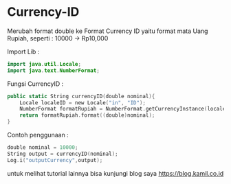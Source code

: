 # Currency-ID

Merubah format double ke Format Currency ID yaitu format mata Uang Rupiah, seperti : 10000 -> Rp10,000

Import Lib :
```swift
import java.util.Locale;
import java.text.NumberFormat;
```
Fungsi CurrencyID :
```swift
public static String currencyID(double nominal){
    Locale localeID = new Locale("in", "ID");
    NumberFormat formatRupiah = NumberFormat.getCurrencyInstance(localeID);
    return formatRupiah.format((double)nominal);
}
```
Contoh penggunaan :
```swift
double nominal = 10000;
String output = currencyID(nominal);
Log.i("outputCurrency",output);
```

untuk melihat tutorial lainnya bisa kunjungi blog saya https://blog.kamil.co.id
